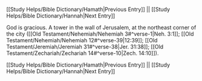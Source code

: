 [[Study Helps/Bible Dictionary/Hamath|Previous Entry]]  ||  [[Study Helps/Bible Dictionary/Hannah|Next Entry]]

 God is gracious. A tower in the wall of Jerusalem, at the northeast corner of the city ([[Old Testament/Nehemiah/Nehemiah 3#^verse-1|Neh. 3:1]]; [[Old Testament/Nehemiah/Nehemiah 12#^verse-39|12:39]]; [[Old Testament/Jeremiah/Jeremiah 31#^verse-38|Jer. 31:38]]; [[Old Testament/Zechariah/Zechariah 14#^verse-10|Zech. 14:10]]).

[[Study Helps/Bible Dictionary/Hamath|Previous Entry]]  ||  [[Study Helps/Bible Dictionary/Hannah|Next Entry]]